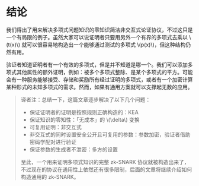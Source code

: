 # 结论

我们得出了用来解决多项式问题知识的零知识简洁非交互式论证协议，不过这只是一个有局限的例子。虽然大家可以说证明者只要用另外一个有界的多项式去乘以 \\(t(x)\\) 就可以很容易地构造出一个能够通过测试的多项式 \\(p(x)\\)，但这种结构仍然有用。

验证者知道证明者有一个有效的多项式，但是并不知道是哪一个。我们可以添加多项式其他属性的额外证明，例如：被多个多项式整除、是某个多项式的平方。可能会有一种服务能够接受、存储和奖励所有经过证明的多项式，或者有一个加密计算某种形式的未知多项式的需求。然而，如果有通用方案就可以支撑起无数的应用。

> 译者注：总结一下，这篇文章逐步解决了以下几个问题：
>
> * 保证证明者的证明是按照规则正确构造的：KEA
> * 保证知识的零知性：「无成本」的 \\(\delta\\) 变换
> * 可复用证明：非交互式
> * 非交互式的同时设置安全公开且可复用的参数：参数加密，验证者借助密码学配对进行验证
> * 保证参数的生成者不泄密：多方的设置
>
> 至此，一个用来证明多项式知识的完整 zk-SNARK 协议就被构造出来了，不过现在的协议在通用性上依然还有很多限制，后面的文章将继续介绍如何构造通用的 zk-SNARK。
